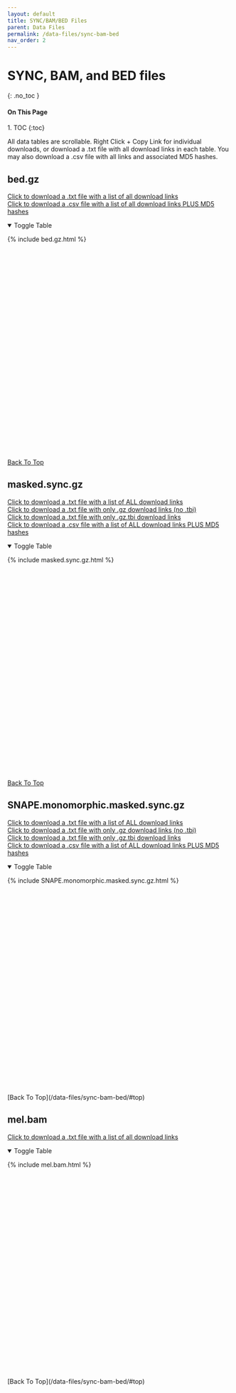 ```yaml
---
layout: default
title: SYNC/BAM/BED Files
parent: Data Files
permalink: /data-files/sync-bam-bed
nav_order: 2
---
```

<!-- IF YOU'RE TRYING TO MAKE A SIGNIFICANT UPDATE TO THE FILE TABLES: -->
<!-- First edit the information in a csv, then convert it to markdown in an online converter -->
<!-- then just copy and paste the markdown table into the appropriate /includes/ file -->

<!-- ADDING HASHES: -->
<!-- copy and paste hashes from MD5_[file].txt into the [file].TOMARKDOWN.csv -->
# SYNC, BAM, and BED files
{: .no_toc }

<h4>On This Page</h4>
1. TOC
{:toc}

All data tables are scrollable. Right Click + Copy Link for individual downloads, or download a .txt file with all download links in each table. You may also download a .csv file with all links and associated MD5 hashes.

## bed.gz
<a href="/assets/bed.gz.ALL.txt" download> Click to download a .txt file with a list of all download links</a><br>
<a href="/assets/util/MD5/MD5_bed.gz.ALL.txt.csv" download> Click to download a .csv file with a list of all download links PLUS MD5 hashes</a>

<details open markdown="block">
<summary>Toggle Table</summary>

  <div style="height:500px;overflow-y:scroll" markdown="1">

{% include bed.gz.html %}

  </div>

[Back To Top](/data-files/sync-bam-bed/#top)
</details>

## masked.sync.gz
<a href="/assets/masked.sync.gz.ALL.txt" download> Click to download a .txt file with a list of ALL download links </a><br>
<a href="/assets/masked.sync.gz.GZONLY.txt" download> Click to download a .txt file with only .gz download links (no .tbi) </a><br>
<a href="/assets/masked.sync.gz.TBIONLY.txt" download> Click to download a .txt file with only .gz.tbi download links </a><br>
<a href="/assets/util/MD5/MD5_masked.sync.gz.ALL.txt.csv" download> Click to download a .csv file with a list of ALL download links PLUS MD5 hashes</a>

<details open markdown="block">
<summary>Toggle Table</summary>

  <div style="height:500px;overflow-y:auto" markdown="1">

{% include masked.sync.gz.html %}

  </div>

[Back To Top](/data-files/sync-bam-bed/#top)
</details>

## SNAPE.monomorphic.masked.sync.gz
<a href="/assets/SNAPE.monomorphic.masked.sync.gz.ALL.txt" download> Click to download a .txt file with a list of ALL download links </a><br>
<a href="/assets/SNAPE.monomorphic.masked.sync.gz.GZONLY.txt" download> Click to download a .txt file with only .gz download links (no .tbi) </a><br>
<a href="/assets/SNAPE.monomorphic.masked.sync.gz.TBIONLY.txt" download> Click to download a .txt file with only .gz.tbi download links </a><br>
<a href="/assets/util/MD5/MD5_SNAPE.monomorphic.masked.sync.gz.ALL.txt.csv" download> Click to download a .csv file with a list of ALL download links PLUS MD5 hashes</a>

<details open markdown="block">
<summary>Toggle Table</summary>
  <div style="height:500px;overflow-y:auto" markdown="1">

{% include SNAPE.monomorphic.masked.sync.gz.html %}

  </div>
[Back To Top](/data-files/sync-bam-bed/#top)
</details>

## mel.bam
<a href="/assets/mel.bam.ALL.txt" download> Click to download a .txt file with a list of all download links </a>

<details open markdown="block">
<summary>Toggle Table</summary>
  <div style="height:500px;overflow-y:auto" markdown="1">

{% include mel.bam.html %}

  </div>
[Back To Top](/data-files/sync-bam-bed/#top)
</details>
